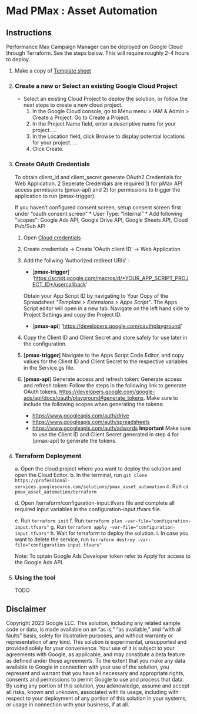 # Mad PMax : Asset Automation

## Instructions
Performance Max Campaign Manager can be deployed on Google Cloud through Terraform. See the steps below. This will require roughly 2-4 hours to deploy.

1.  Make a copy of [Template sheet](https://docs.google.com/spreadsheets/d/16Gn5ImKQqf7p0tNUVtciJLWCCxC6etN1H9RIdzqlHxE/copy)

2.  ### Create a new or Select an existing Google Cloud Project
    *   Select an existing Cloud Project to deploy the solution, or follow the next steps to create a new cloud project.
        1.  In the Google Cloud console, go to Menu menu > IAM & Admin > Create a Project. Go to Create a Project.
        2.  In the Project Name field, enter a descriptive name for your project. ...
        3.  In the Location field, click Browse to display potential locations for your project. ...
        4.  Click Create.

3.  ### Create OAuth Credentials
    To obtain client_id and client_secret generate OAuth2 Credentials for Web Application. 2 Seperate Credentials are required 1) for pMax API access permissions (pmax-api) and 2) for permissions to trigger the application to run (pmax-trigger).
    
    If you haven’t configured consent screen, setup consent screen first under “oauth consent screen”
        *   User Type: “Internal”
        *   Add following "scopes": 
            Google Ads API, Google Drive API, Google Sheets API, Cloud Pub/Sub API


    1.  Open [Cloud credentials](https://console.developers.google.com/apis/credentials)
    2.  Create credentials -> Create 'OAuth client ID' -> Web Application
    3.  Add the follwing 'Authorized redirect URIs' : 
        *   [**pmax-trigger**] 'https://script.google.com/macros/d/*YOUR_APP_SCRIPT_PROJECT_ID*/usercallback' 

         Obtain your App Script ID by navigating to Your Copy of the Spreadsheet *"Template > Extensions > Apps Script"*. The Apps Script editor will open in a new tab. Navigate on the left hand side to Project Settings and copy the Project ID.
        *   [**pmax-api**] 'https://developers.google.com/oauthplayground'
    4.  Copy the Client ID and Client Secret and store safely for use later in the configuration.
    5.  [**pmax-trigger**] Navigate to the Apps Script Code Editor, and copy values for the Client ID and Client Secret to the respective variables in the Service.gs file.
    6.  [**pmax-api**] Generate access and refresh token:
        Generate access and refresh token:
        Follow the steps in the following link to generate OAuth tokens, https://developers.google.com/google-ads/api/docs/oauth/playground#generate_tokens. Make sure to include the following scopes when generating the tokens:
        *   https://www.googleapis.com/auth/drive
        *   https://www.googleapis.com/auth/spreadsheets
        *   https://www.googleapis.com/auth/adwords
        **Important** Make sure to use the Client ID and Client Secret generated in step 4 for [pmax-api] to generate the tokens. 
    
    
4.  ### Terraform Deployment
    a. Open the cloud project where you want to deploy the solution and open the Cloud Editor.
    b. In the terminal, run ```git clone https://professional-services.googlesource.com/solutions/pmax_asset_automation```
    c. Run ```cd pmax_asset_automation/terraform```

    d. Open /terraform/configuration-input.tfvars file and complete all required input variables in the configuration-input.tfvars file.

    e. Run ```terraform init```
    f. Run ```terraform plan -var-file="configuration-input.tfvars"```
    g. Run ```terraform apply -var-file="configuration-input.tfvars"```
    h. Wait for terraform to deploy the solution.
    i. In case you want to delete the service, run ```terraform destroy -var-file="configuration-input.tfvars"```
 
    Note: To optain Google Ads Developer token refer to Apply for access to the Google Ads API.

5.  ### Using the tool
    TODO

## Disclaimer
Copyright 2023 Google LLC. This solution, including any related sample code or data, is made available on an “as is,” “as available,” and “with all faults” basis, solely for illustrative purposes, and without warranty or representation of any kind. This solution is experimental, unsupported and provided solely for your convenience. Your use of it is subject to your agreements with Google, as applicable, and may constitute a beta feature as defined under those agreements. To the extent that you make any data available to Google in connection with your use of the solution, you represent and warrant that you have all necessary and appropriate rights, consents and permissions to permit Google to use and process that data. By using any portion of this solution, you acknowledge, assume and accept all risks, known and unknown, associated with its usage, including with respect to your deployment of any portion of this solution in your systems, or usage in connection with your business, if at all.